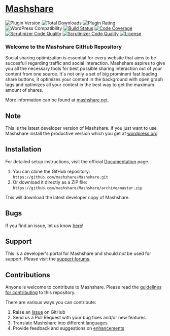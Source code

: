# [Mashshare](https://www.mashshare.net) 


![Plugin Version](https://img.shields.io/wordpress/plugin/v/mashsharer.svg?maxAge=2592000) 
![Total Downloads](https://img.shields.io/wordpress/plugin/dt/mashsharer.svg?maxAge=2592000) 
![Plugin Rating](https://img.shields.io/wordpress/plugin/r/mashsharer.svg?maxAge=2592000) 
![WordPress Compatibility](https://img.shields.io/wordpress/v/mashsharer.svg?maxAge=2592000) 
[![Build Status](https://img.shields.io/travis/mashshare/MashShare/master.svg?maxAge=2592000)](https://travis-ci.org/mashshare/MashShare.svg?branch=master)
[![Code Coverage](https://img.shields.io/scrutinizer/coverage/g/mashshare/MashShare.svg)](https://scrutinizer-ci.com/g/mashshare/MashShare/?branch=master) 
[![Scrutinizer Code Quality](https://img.shields.io/scrutinizer/g/mashshare/MashShare.svg?maxAge=2592000)](https://scrutinizer-ci.com/g/mashshare/MashShare/?branch=master) 
[![Scrutinizer Code Quality](https://scrutinizer-ci.com/g/mashshare/MashShare/badges/quality-score.png?b=master)](https://scrutinizer-ci.com/g/mashshare/MashShare/?branch=master)
[![License](https://img.shields.io/badge/license-GPL--2.0%2B-red.svg)](https://github.com/mashshare/MashShare/blob/master/license.txt)

### Welcome to the Mashshare GitHub Repository

Social sharing optimization is essential for every website that aims to be succesfull regarding traffic and social interaction.
Mashshare aspires to give you all the necessary tools for best possible sharing interaction out of your content from one source. It´s not only a set of big prominent fast loading share buttons, it optimizes your content in the background with open graph tags and optimizes all your contest in the best way to get the maximum amount of shares.

More information can be found at [mashshare.net](https://www.mashshare.net/).

## Note ##

This is the latest developer version of Mashshare. 
if you just want to use Mashshare install the productive version which you get at [wordpress.org](http://wordpress.org/plugins/mashsharer/)

## Installation ##

For detailed setup instructions, visit the official [Documentation](http://www.mashshare.net/documentation/) page.

1. You can clone the GitHub repository: `https://github.com/mashshare/Mashshare.git`
2. Or download it directly as a ZIP file: `https://github.com/mashshare/Mashshare/archive/master.zip`

This will download the latest developer copy of Mashshare.

## Bugs ##
If you find an issue, let us know [here](https://github.com/mashshare/Mashshare/issues?state=open)!

## Support ##
This is a developer's portal for Mashshare and should _not_ be used for support. 
Please visit the [support forums](https://www.mashshare.net/support).

## Contributions ##
Anyone is welcome to contribute to Mashshare. Please read the [guidelines for contributing](https://github.com/mashshare/Mashshare/blob/master/CONTRIBUTING.md) to this repository.

There are various ways you can contribute:

1. Raise an [Issue](https://github.com/mashshare/Mashshare/issues) on GitHub
2. Send us a Pull Request with your bug fixes and/or new features
3. Translate Mashshare into different languages
4. Provide feedback and suggestions on [enhancements](https://github.com/mashshare/Mashshare/issues?direction=desc&labels=Enhancement&page=1&sort=created&state=open)
